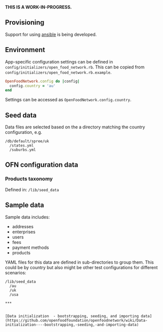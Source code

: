 **THIS IS A WORK-IN-PROGRESS.**

## Provisioning
Support for using [ansible](http://www.ansible.com/home) is being developed.

## Environment

App-specific configuration settings can be defined in `config/initializers/open_food_network.rb`. This can be copied from `config/initializers/open_food_network.rb.example`.

```ruby
OpenFoodNetwork.config do |config|
  config.country = 'au'
end
```
Settings can be accessed as `OpenFoodNetwork.config.country`.

## Seed data
Data files are selected based on the a directory matching the country configuration, e.g.

```
/db/default/spree/uk
  /states.yml
  /suburbs.yml
```

## OFN configuration data

### Products taxonomy
Defined in:
`/lib/seed_data`

## Sample data

Sample data includes:
* addresses
* enterprises
* users
* fees
* payment methods
* products

YAML files for this data are defined in sub-directories to group them. This could be by country but also might be other test configurations for different scenarios:
```
/lib/seed_data
  /au
  /uk
  /usa

***


[Data initialization  - bootstrapping, seeding, and importing data](https://github.com/openfoodfoundation/openfoodnetwork/wiki/Data-initialization----bootstrapping,-seeding,-and-importing-data)




